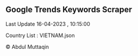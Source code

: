 

## Google Trends Keywords Scraper 
 
Last Update 16-04-2023 , 10:15:00

Country List :
VIETNAM.json



© Abdul Muttaqin 
